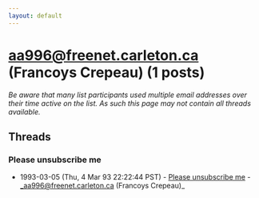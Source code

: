 ```yaml
---
layout: default
---
```


# aa996@freenet.carleton.ca (Francoys Crepeau) (1 posts)

_Be aware that many list participants used multiple email addresses over their time active on the list. As such this page may not contain all threads available._

## Threads

### Please unsubscribe me
+ 1993-03-05 (Thu, 4 Mar 93 22:22:44 PST) - [Please unsubscribe me](/archive/1993/03/e3004fdd4465e27ade8f6a30198037a7b8eb0e75b746286fae057b8e4ce516c2) - _aa996@freenet.carleton.ca (Francoys Crepeau)_

